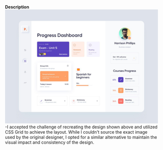 **Description**
![Design Screenshot](./src/images/design-screenshot.jpg)
-I accepted the challenge of recreating the design shown above and utilized CSS Grid to achieve the layout. While I couldn't source the exact image used by the original designer, I opted for a similar alternative to maintain the visual impact and consistency of the design.